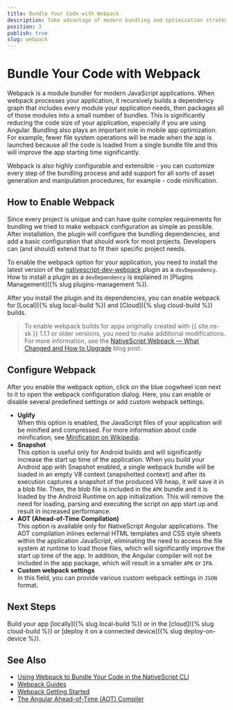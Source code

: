 ```yaml
---
title: Bundle Your Code with Webpack
description: Take advantage of modern bundling and optimization strategies with webpack and NativeScript Sidekick.
position: 3
publish: true
slug: webpack
---
```


# Bundle Your Code with Webpack

Webpack is a module bundler for modern JavaScript applications. When webpack processes your application, it recursively builds a dependency graph that includes every module your application needs, then packages all of those modules into a small number of bundles. This is significantly reducing the code size of your application, especially if you are using Angular. Bundling also plays an important role in mobile app optimization. For example, fewer file system operations will be made when the app is launched because all the code is loaded from a single bundle file and this will improve the app starting time significantly. 

Webpack is also highly configurable and extensible - you can customize every step of the bundling process and add support for all sorts of asset generation and manipulation procedures, for example - code minification.

## How to Enable Webpack

Since every project is unique and can have quite complex requirements for bundling we tried to make webpack configuration as simple as possible. After installation, the plugin will configure the bundling dependencies, and add a basic configuration that should work for most projects. Developers can (and should) extend that to fit their specific project needs. 

To enable the webpack option for your application, you need to install the latest version of the [nativescript-dev-webpack](https://github.com/NativeScript/nativescript-dev-webpack) plugin as a `devDependency`. How to install a plugin as a `devDependency` is explained in [Plugins Management]({% slug plugins-management %}).

After you install the plugin and its dependencies, you can enable webpack for [Local]({% slug local-build %}) and [Cloud]({% slug cloud-build %}) builds.

> To enable webpack builds for apps originally created with {{ site.ns-sk }} 1.1.1 or older versions, you need to make additional modifications. For more information, see the [NativeScript Webpack — What Changed and How to Upgrade](https://www.nativescript.org/blog/nativescript-webpack-0.9.0-what-changed-and-how-to-upgrade) blog post.

## Configure Webpack

After you enable the webpack option, click on the blue cogwheel icon next to it to open the webpack configuration dialog. Here, you can enable or disable several predefined settings or add custom webpack settings.

* **Uglify**<br /> When this option is enabled, the JavaScript files of your application will be minified and compressed. For more information about code minification, see [Minification on Wikipedia](https://en.wikipedia.org/wiki/Minification_(programming)).
* **Snapshot**<br /> This option is useful only for Android builds and will significantly increase the start up time of the application. When you build your Android app with Snapshot enabled, a single webpack bundle will be loaded in an empty V8 context (snapshotted context) and after its execution captures a snapshot of the produced V8 heap, it will save it in a blob file. Then, the blob file is included in the `APK` bundle and it is loaded by the Android Runtime on app initialization. This will remove the need for loading, parsing and executing the script on app start up and result in increased performance.
* **AOT (Ahead-of-Time Compilation)** <br /> This option is available only for NativeScript Angular applications. The AOT compilation inlines external HTML templates and CSS style sheets within the application JavaScript, eliminating the need to access the file system at runtime to load those files, which will significantly improve the start up time of the app. In addition, the Angular compiler will not be included in the app package, which will result in a smaller `APK` or `IPA`.
* **Custom webpack settings** <br /> In this field, you can provide various custom webpack settings in `JSON` format.

## Next Steps

Build your app [locally]({% slug local-build %}) or in the [cloud]({% slug cloud-build %}) or [deploy it on a connected device]({% slug deploy-on-device %}).

## See Also

* [Using Webpack to Bundle Your Code in the NativeScript CLI](https://docs.nativescript.org/angular/best-practices/bundling-with-webpack)
* [Webpack Guides](https://webpack.js.org/guides/)
* [Webpack Getting Started](https://webpack.js.org/guides/getting-started/)
* [The Angular Ahead-of-Time (AOT) Compiler](https://angular.io/guide/aot-compiler)
